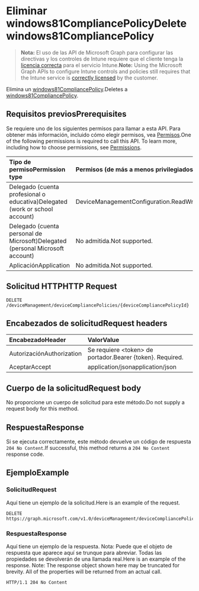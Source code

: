 # <a name="delete-windows81compliancepolicy"></a><span data-ttu-id="9fc1b-101">Eliminar windows81CompliancePolicy</span><span class="sxs-lookup"><span data-stu-id="9fc1b-101">Delete windows81CompliancePolicy</span></span>

> <span data-ttu-id="9fc1b-102">**Nota:** El uso de las API de Microsoft Graph para configurar las directivas y los controles de Intune requiere que el cliente tenga la [licencia correcta](https://go.microsoft.com/fwlink/?linkid=839381) para el servicio Intune.</span><span class="sxs-lookup"><span data-stu-id="9fc1b-102">**Note:** Using the Microsoft Graph APIs to configure Intune controls and policies still requires that the Intune service is [correctly licensed](https://go.microsoft.com/fwlink/?linkid=839381) by the customer.</span></span>

<span data-ttu-id="9fc1b-103">Elimina un [windows81CompliancePolicy](../resources/intune_deviceconfig_windows81compliancepolicy.md).</span><span class="sxs-lookup"><span data-stu-id="9fc1b-103">Deletes a [windows81CompliancePolicy](../resources/intune_deviceconfig_windows81compliancepolicy.md).</span></span>
## <a name="prerequisites"></a><span data-ttu-id="9fc1b-104">Requisitos previos</span><span class="sxs-lookup"><span data-stu-id="9fc1b-104">Prerequisites</span></span>
<span data-ttu-id="9fc1b-p101">Se requiere uno de los siguientes permisos para llamar a esta API. Para obtener más información, incluido cómo elegir permisos, vea [Permisos](../../../concepts/permissions_reference.md).</span><span class="sxs-lookup"><span data-stu-id="9fc1b-p101">One of the following permissions is required to call this API. To learn more, including how to choose permissions, see [Permissions](../../../concepts/permissions_reference.md).</span></span>

|<span data-ttu-id="9fc1b-107">Tipo de permiso</span><span class="sxs-lookup"><span data-stu-id="9fc1b-107">Permission type</span></span>|<span data-ttu-id="9fc1b-108">Permisos (de más a menos privilegiados)</span><span class="sxs-lookup"><span data-stu-id="9fc1b-108">Permissions (from least to most privileged)</span></span>|
|:---|:---|
|<span data-ttu-id="9fc1b-109">Delegado (cuenta profesional o educativa)</span><span class="sxs-lookup"><span data-stu-id="9fc1b-109">Delegated (work or school account)</span></span>|<span data-ttu-id="9fc1b-110">DeviceManagementConfiguration.ReadWrite.All</span><span class="sxs-lookup"><span data-stu-id="9fc1b-110">DeviceManagementConfiguration.ReadWrite.All</span></span>|
|<span data-ttu-id="9fc1b-111">Delegado (cuenta personal de Microsoft)</span><span class="sxs-lookup"><span data-stu-id="9fc1b-111">Delegated (personal Microsoft account)</span></span>|<span data-ttu-id="9fc1b-112">No admitida.</span><span class="sxs-lookup"><span data-stu-id="9fc1b-112">Not supported.</span></span>|
|<span data-ttu-id="9fc1b-113">Aplicación</span><span class="sxs-lookup"><span data-stu-id="9fc1b-113">Application</span></span>|<span data-ttu-id="9fc1b-114">No admitida.</span><span class="sxs-lookup"><span data-stu-id="9fc1b-114">Not supported.</span></span>|

## <a name="http-request"></a><span data-ttu-id="9fc1b-115">Solicitud HTTP</span><span class="sxs-lookup"><span data-stu-id="9fc1b-115">HTTP Request</span></span>
<!-- {
  "blockType": "ignored"
}
-->
``` http
DELETE /deviceManagement/deviceCompliancePolicies/{deviceCompliancePolicyId}
```

## <a name="request-headers"></a><span data-ttu-id="9fc1b-116">Encabezados de solicitud</span><span class="sxs-lookup"><span data-stu-id="9fc1b-116">Request headers</span></span>
|<span data-ttu-id="9fc1b-117">Encabezado</span><span class="sxs-lookup"><span data-stu-id="9fc1b-117">Header</span></span>|<span data-ttu-id="9fc1b-118">Valor</span><span class="sxs-lookup"><span data-stu-id="9fc1b-118">Value</span></span>|
|:---|:---|
|<span data-ttu-id="9fc1b-119">Autorización</span><span class="sxs-lookup"><span data-stu-id="9fc1b-119">Authorization</span></span>|<span data-ttu-id="9fc1b-120">Se requiere &lt;token&gt; de portador.</span><span class="sxs-lookup"><span data-stu-id="9fc1b-120">Bearer {token}. Required.</span></span>|
|<span data-ttu-id="9fc1b-121">Aceptar</span><span class="sxs-lookup"><span data-stu-id="9fc1b-121">Accept</span></span>|<span data-ttu-id="9fc1b-122">application/json</span><span class="sxs-lookup"><span data-stu-id="9fc1b-122">application/json</span></span>|

## <a name="request-body"></a><span data-ttu-id="9fc1b-123">Cuerpo de la solicitud</span><span class="sxs-lookup"><span data-stu-id="9fc1b-123">Request body</span></span>
<span data-ttu-id="9fc1b-124">No proporcione un cuerpo de solicitud para este método.</span><span class="sxs-lookup"><span data-stu-id="9fc1b-124">Do not supply a request body for this method.</span></span>

## <a name="response"></a><span data-ttu-id="9fc1b-125">Respuesta</span><span class="sxs-lookup"><span data-stu-id="9fc1b-125">Response</span></span>
<span data-ttu-id="9fc1b-126">Si se ejecuta correctamente, este método devuelve un código de respuesta `204 No Content`.</span><span class="sxs-lookup"><span data-stu-id="9fc1b-126">If successful, this method returns a `204 No Content` response code.</span></span>

## <a name="example"></a><span data-ttu-id="9fc1b-127">Ejemplo</span><span class="sxs-lookup"><span data-stu-id="9fc1b-127">Example</span></span>
### <a name="request"></a><span data-ttu-id="9fc1b-128">Solicitud</span><span class="sxs-lookup"><span data-stu-id="9fc1b-128">Request</span></span>
<span data-ttu-id="9fc1b-129">Aquí tiene un ejemplo de la solicitud.</span><span class="sxs-lookup"><span data-stu-id="9fc1b-129">Here is an example of the request.</span></span>
``` http
DELETE https://graph.microsoft.com/v1.0/deviceManagement/deviceCompliancePolicies/{deviceCompliancePolicyId}
```

### <a name="response"></a><span data-ttu-id="9fc1b-130">Respuesta</span><span class="sxs-lookup"><span data-stu-id="9fc1b-130">Response</span></span>
<span data-ttu-id="9fc1b-p102">Aquí tiene un ejemplo de la respuesta. Nota: Puede que el objeto de respuesta que aparece aquí se trunque para abreviar. Todas las propiedades se devolverán de una llamada real.</span><span class="sxs-lookup"><span data-stu-id="9fc1b-p102">Here is an example of the response. Note: The response object shown here may be truncated for brevity. All of the properties will be returned from an actual call.</span></span>
``` http
HTTP/1.1 204 No Content
```



